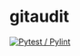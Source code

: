 # gitaudit
[![Pytest / Pylint](https://github.com/MatthiasRieck/gitaudit/actions/workflows/python-package.yml/badge.svg)](https://github.com/MatthiasRieck/gitaudit/actions/workflows/python-package.yml)
